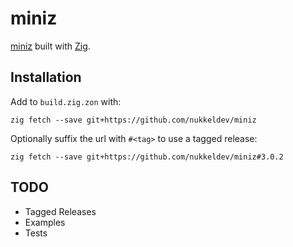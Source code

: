 # miniz

[miniz](https://github.com/richgel999/miniz) built with [Zig](https://ziglang.org/).

## Installation

Add to `build.zig.zon` with:
```
zig fetch --save git+https://github.com/nukkeldev/miniz
```
Optionally suffix the url with `#<tag>` to use a tagged release:
```
zig fetch --save git+https://github.com/nukkeldev/miniz#3.0.2
```

## TODO

- Tagged Releases
- Examples
- Tests